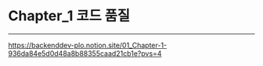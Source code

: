 # Chapter_1 코드 품질

---

https://backenddev-plo.notion.site/01_Chapter-1-936da84e5d0d48a8b88355caad21cb1e?pvs=4